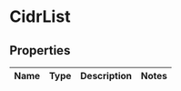 # CidrList

## Properties
Name | Type | Description | Notes
------------ | ------------- | ------------- | -------------
